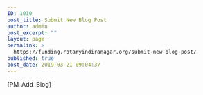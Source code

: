 ```yaml
---
ID: 1010
post_title: Submit New Blog Post
author: admin
post_excerpt: ""
layout: page
permalink: >
  https://funding.rotaryindiranagar.org/submit-new-blog-post/
published: true
post_date: 2019-03-21 09:04:37
---
```

[PM_Add_Blog]